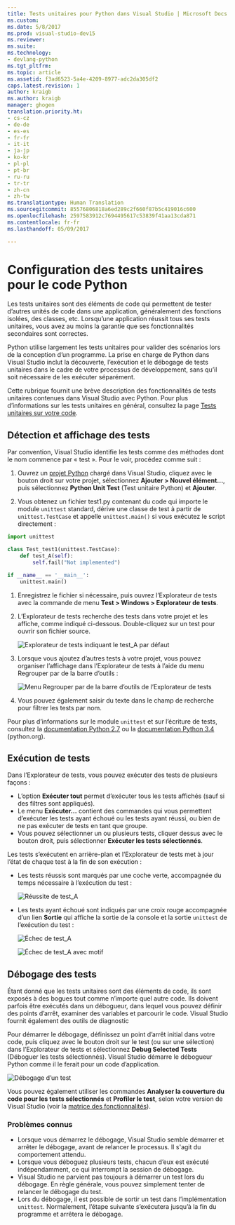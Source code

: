 ```yaml
---
title: Tests unitaires pour Python dans Visual Studio | Microsoft Docs
ms.custom: 
ms.date: 5/8/2017
ms.prod: visual-studio-dev15
ms.reviewer: 
ms.suite: 
ms.technology:
- devlang-python
ms.tgt_pltfrm: 
ms.topic: article
ms.assetid: f3ad6523-5a4e-4209-8977-adc2da305df2
caps.latest.revision: 1
author: kraigb
ms.author: kraigb
manager: ghogen
translation.priority.ht:
- cs-cz
- de-de
- es-es
- fr-fr
- it-it
- ja-jp
- ko-kr
- pl-pl
- pt-br
- ru-ru
- tr-tr
- zh-cn
- zh-tw
ms.translationtype: Human Translation
ms.sourcegitcommit: 85576806818a6ed289c2f660f87b5c419016c600
ms.openlocfilehash: 2597583912c7694495617c53839f41aa13cda871
ms.contentlocale: fr-fr
ms.lasthandoff: 05/09/2017

---
```


# <a name="setting-up-unit-testing-for-python-code"></a>Configuration des tests unitaires pour le code Python

Les tests unitaires sont des éléments de code qui permettent de tester d’autres unités de code dans une application, généralement des fonctions isolées, des classes, etc. Lorsqu’une application réussit tous ses tests unitaires, vous avez au moins la garantie que ses fonctionnalités secondaires sont correctes.

Python utilise largement les tests unitaires pour valider des scénarios lors de la conception d’un programme. La prise en charge de Python dans Visual Studio inclut la découverte, l’exécution et le débogage de tests unitaires dans le cadre de votre processus de développement, sans qu’il soit nécessaire de les exécuter séparément.

Cette rubrique fournit une brève description des fonctionnalités de tests unitaires contenues dans Visual Studio avec Python. Pour plus d’informations sur les tests unitaires en général, consultez la page [Tests unitaires sur votre code](../test/unit-test-your-code.md).

## <a name="discovering-and-viewing-tests"></a>Détection et affichage des tests

Par convention, Visual Studio identifie les tests comme des méthodes dont le nom commence par « test ». Pour le voir, procédez comme suit :

1. Ouvrez un [projet Python](python-projects.md) chargé dans Visual Studio, cliquez avec le bouton droit sur votre projet, sélectionnez **Ajouter > Nouvel élément...**, puis sélectionnez **Python Unit Test** (Test unitaire Python) et **Ajouter**.

1. Vous obtenez un fichier test1.py contenant du code qui importe le module `unittest` standard, dérive une classe de test à partir de `unittest.TestCase` et appelle `unittest.main()` si vous exécutez le script directement :

  ```python
  import unittest

  class Test_test1(unittest.TestCase):
      def test_A(self):
          self.fail("Not implemented")

  if __name__ == '__main__':
      unittest.main()
  ```

1. Enregistrez le fichier si nécessaire, puis ouvrez l’Explorateur de tests avec la commande de menu **Test > Windows > Explorateur de tests**.

1. L’Explorateur de tests recherche des tests dans votre projet et les affiche, comme indiqué ci-dessous. Double-cliquez sur un test pour ouvrir son fichier source.

    ![Explorateur de tests indiquant le test_A par défaut](media/unit-test-A.png)

1. Lorsque vous ajoutez d’autres tests à votre projet, vous pouvez organiser l’affichage dans l’Explorateur de tests à l’aide du menu Regrouper par de la barre d’outils :

    ![Menu Regrouper par de la barre d’outils de l’Explorateur de tests](media/unit-test-group-menu.png)

1. Vous pouvez également saisir du texte dans le champ de recherche pour filtrer les tests par nom.

Pour plus d’informations sur le module `unittest` et sur l’écriture de tests, consultez la [documentation Python 2.7](https://docs.python.org/2/library/unittest.html) ou la [documentation Python 3.4](https://docs.python.org/3/library/unittest.html) (python.org).

## <a name="running-tests"></a>Exécution de tests

Dans l’Explorateur de tests, vous pouvez exécuter des tests de plusieurs façons :

- L’option **Exécuter tout** permet d’exécuter tous les tests affichés (sauf si des filtres sont appliqués).
- Le menu **Exécuter...** contient des commandes qui vous permettent d’exécuter les tests ayant échoué ou les tests ayant réussi, ou bien de ne pas exécuter de tests en tant que groupe.
- Vous pouvez sélectionner un ou plusieurs tests, cliquer dessus avec le bouton droit, puis sélectionner **Exécuter les tests sélectionnés**.

Les tests s’exécutent en arrière-plan et l’Explorateur de tests met à jour l’état de chaque test à la fin de son exécution :

- Les tests réussis sont marqués par une coche verte, accompagnée du temps nécessaire à l’exécution du test :

    ![Réussite de test_A](media/unit-test-A-pass.png)

- Les tests ayant échoué sont indiqués par une croix rouge accompagnée d’un lien **Sortie** qui affiche la sortie de la console et la sortie `unittest` de l’exécution du test :

    ![Échec de test_A](media/unit-test-A-fail.png)

    ![Échec de test_A avec motif](media/unit-test-A-fail-reason.png)

## <a name="debugging-tests"></a>Débogage des tests

Étant donné que les tests unitaires sont des éléments de code, ils sont exposés à des bogues tout comme n’importe quel autre code. Ils doivent parfois être exécutés dans un débogueur, dans lequel vous pouvez définir des points d’arrêt, examiner des variables et parcourir le code. Visual Studio fournit également des outils de diagnostic

Pour démarrer le débogage, définissez un point d’arrêt initial dans votre code, puis cliquez avec le bouton droit sur le test (ou sur une sélection) dans l’Explorateur de tests et sélectionnez **Debug Selected Tests** (Déboguer les tests sélectionnés). Visual Studio démarre le débogueur Python comme il le ferait pour un code d’application.

![Débogage d’un test](media/unit-test-debugging.png)

Vous pouvez également utiliser les commandes **Analyser la couverture du code pour les tests sélectionnés** et **Profiler le test**, selon votre version de Visual Studio (voir la [matrice des fonctionnalités](python-in-visual-studio.md#features-matrix)).

### <a name="known-issues"></a>Problèmes connus

- Lorsque vous démarrez le débogage, Visual Studio semble démarrer et arrêter le débogage, avant de relancer le processus. Il s'agit du comportement attendu.
- Lorsque vous déboguez plusieurs tests, chacun d’eux est exécuté indépendamment, ce qui interrompt la session de débogage.
- Visual Studio ne parvient pas toujours à démarrer un test lors du débogage. En règle générale, vous pouvez simplement tenter de relancer le débogage du test.
- Lors du débogage, il est possible de sortir un test dans l’implémentation `unittest`. Normalement, l’étape suivante s’exécutera jusqu’à la fin du programme et arrêtera le débogage.
